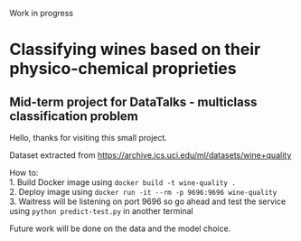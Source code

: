 Work in progress

# Classifying wines based on their physico-chemical proprieties
## Mid-term project for DataTalks - multiclass classification problem


Hello, thanks for visiting this small project.

Dataset extracted from https://archive.ics.uci.edu/ml/datasets/wine+quality

How to:  
         1. Build  Docker image using ``` docker build -t wine-quality . ```\
         2. Deploy image using  ``` docker run -it --rm -p 9696:9696 wine-quality ```\
         3. Waitress will be listening on port 9696 so go ahead and test the service using ``` python predict-test.py ``` in another terminal
         
         
Future work will be done on the data and the model choice.
